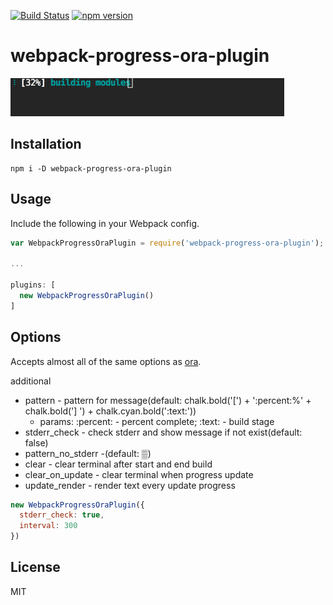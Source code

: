 [![Build Status](https://travis-ci.org/s00d/webpack-progress-ora-plugin.svg?branch=master)](https://travis-ci.org/s00d/webpack-progress-ora-plugin)
[![npm version](https://badge.fury.io/js/webpack-progress-ora-plugin.svg)](https://badge.fury.io/js/webpack-progress-ora-plugin)

# webpack-progress-ora-plugin
![webpack-progress-ora-plugin](https://github.com/s00d/webpack-progress-ora-plugin/raw/master/image.gif)

## Installation

```
npm i -D webpack-progress-ora-plugin
```

## Usage

Include the following in your Webpack config.

```javascript
var WebpackProgressOraPlugin = require('webpack-progress-ora-plugin');

...

plugins: [
  new WebpackProgressOraPlugin()
]
```

## Options

Accepts almost all of the same options as [ora](https://github.com/sindresorhus/ora#options).

additional
- pattern - pattern for message(default: chalk.bold('[') + ':percent:%' + chalk.bold('] ') + chalk.cyan.bold(':text:')) 
    * params: :percent: - percent complete; :text: - build stage
- stderr_check - check stderr and show message if not exist(default: false)
- pattern_no_stderr -(default: ▒)
- clear - clear terminal after start and end build
- clear_on_update  - clear terminal when progress update
- update_render - render text every update progress


```javascript
new WebpackProgressOraPlugin({
  stderr_check: true,
  interval: 300
})
```

## License

MIT
